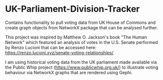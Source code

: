 # UK-Parliament-Division-Tracker
Contains functionality to pull voting data from UK House of Commons and create graph objects from NetworkX package that can be analysed further.


This project was inspired by Matthew O. Jackson's book "The Human Network" which featured an analysis of votes in the U.S. Senate performed by Renzo Lucioni that can be accessed here: https://renzo.lucioni.xyz/senate-voting-relationships/ 

I am using historical voting data from the UK parliament made available via the Public Whip project (https://www.publicwhip.org.uk/) to illustrate voting behaviour via NetworkX graphs that are rendered using Gephi. 
